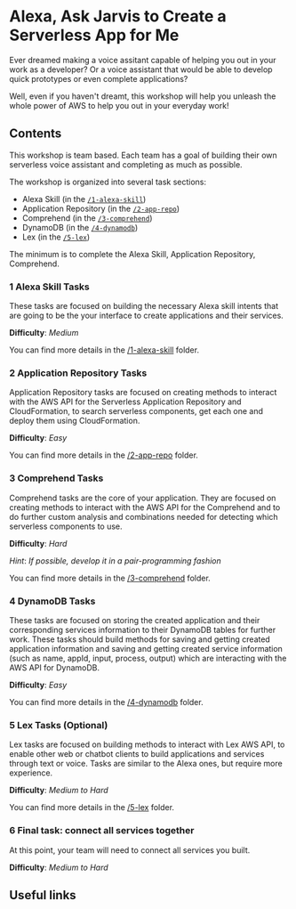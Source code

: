 # Alexa, Ask Jarvis to Create a Serverless App for Me

Ever dreamed making a voice assitant capable of helping you out in your work as a developer? Or a voice assistant that would be able to develop quick prototypes or even complete applications?

Well, even if you haven't dreamt, this workshop will help you unleash the whole power of AWS to help you out in your everyday work!

## Contents

This workshop is team based. Each team has a goal of building their own serverless voice assistant and completing as much as possible.

The workshop is organized into several task sections:

- Alexa Skill (in the [`/1-alexa-skill`](/1-alexa-skill))
- Application Repository (in the [`/2-app-repo`](/2-app-repo))
- Comprehend (in the [`/3-comprehend`](/3-comprehend))
- DynamoDB (in the [`/4-dynamodb`](/4-dynamodb))
- Lex (in the [`/5-lex`](/5-lex))

The minimum is to complete the Alexa Skill, Application Repository, Comprehend.

### 1 Alexa Skill Tasks

These tasks are focused on building the necessary Alexa skill intents that are going to be the your interface to create applications and their services.

**Difficulty**: *Medium*

You can find more details in the [/1-alexa-skill](/1-alexa-skill) folder.

### 2 Application Repository Tasks

Application Repository tasks are focused on creating methods to interact with the AWS API for the Serverless Application Repository and CloudFormation, to search serverless components, get each one and deploy them using CloudFormation.

**Difficulty**: *Easy*

You can find more details in the [/2-app-repo](/2-app-repo) folder.

### 3 Comprehend Tasks

Comprehend tasks are the core of your application. They are focused on creating methods to interact with the AWS API for the Comprehend and to do further custom analysis and combinations needed for detecting which serverless components to use.

**Difficulty**: *Hard*

*Hint*: *If possible, develop it in a pair-programming fashion*

You can find more details in the [/3-comprehend](/3-comprehend) folder.

### 4 DynamoDB Tasks

These tasks are focused on storing the created application and their corresponding services information to their DynamoDB tables for further work. These tasks should build methods for saving and getting created application information and saving and getting created service information (such as name, appId, input, process, output) which are interacting with the AWS API for DynamoDB.

**Difficulty**: *Easy*

You can find more details in the [/4-dynamodb](/4-dynamodb) folder.

### 5 Lex Tasks (Optional)

Lex tasks are focused on building methods to interact with Lex AWS API, to enable other web or chatbot clients to build applications and services through text or voice. Tasks are similar to the Alexa ones, but require more experience.

**Difficulty**: *Medium to Hard*

You can find more details in the [/5-lex](/5-lex) folder.

### 6 Final task: connect all services together

At this point, your team will need to connect all services you built.

**Difficulty**: *Medium to Hard*

## Useful links
